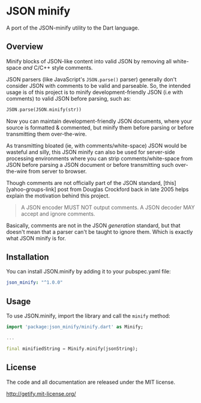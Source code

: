 # JSON minify

A port of the JSON-minify utility to the Dart language.

## Overview

Minify blocks of JSON-like content into valid JSON by removing all white-space *and* C/C++ style comments.

JSON parsers (like JavaScript's `JSON.parse()` parser) generally don't consider JSON with comments to be valid and parseable. So, the intended usage is of this project is to minify development-friendly JSON (i.e with comments) to valid JSON before parsing, such as:

```dart
JSON.parse(JSON.minify(str))
```

Now you can maintain development-friendly JSON documents, where your source is formatted & commented, but minify them before parsing or before transmitting them over-the-wire.

As transmitting bloated (ie, with comments/white-space) JSON would be wasteful and silly, this JSON minify can also be used for server-side processing environments where you can strip comments/white-space from JSON before parsing a JSON document or before transmitting such over-the-wire from server to browser.

Though comments are not officially part of the JSON standard, [this][yahoo-groups-link] post from Douglas Crockford back in late 2005 helps explain the motivation behind this project.

> A JSON encoder MUST NOT output comments. A JSON decoder MAY accept and ignore comments.

Basically, comments are not in the JSON *generation* standard, but that doesn't mean that a parser can't be taught to ignore them. Which is exactly what JSON minify is for.

## Installation

You can install JSON.minify by adding it to your pubspec.yaml file:

```yaml
json_minify: "^1.0.0"
```

## Usage

To use JSON.minify, import the library and call the `minify` method:

```dart
import 'package:json_minify/minify.dart' as Minify;

...

final minifiedString = Minify.minify(jsonString);
```

## License

The code and all documentation are released under the MIT license.

http://getify.mit-license.org/

